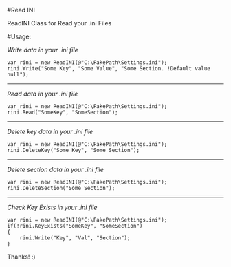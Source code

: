 #Read INI

ReadINI Class for Read your .ini Files

#Usage:

*Write data in your .ini file*

```
var rini = new ReadINI(@"C:\FakePath\Settings.ini");
rini.Write("Some Key", "Some Value", "Some Section. !Default value null");
```

---------------------------------------------------------------------------

*Read data in your .ini file*

```
var rini = new ReadINI(@"C:\FakePath\Settings.ini");
rini.Read("SomeKey", "SomeSection");
```

---------------------------------------------------------------------------

*Delete key data in your .ini file*

```
var rini = new ReadINI(@"C:\FakePath\Settings.ini");
rini.DeleteKey("Some Key", "Some Section");
```

---------------------------------------------------------------------------

*Delete section data in your .ini file*

```
var rini = new ReadINI(@"C:\FakePath\Settings.ini");
rini.DeleteSection("Some Section");
```

---------------------------------------------------------------------------

*Check Key Exists in your .ini file*

```
var rini = new ReadINI(@"C:\FakePath\Settings.ini");
if(!rini.KeyExists("SomeKey", "SomeSection")
{
	rini.Write("Key", "Val", "Section");
}
```

Thanks! :)